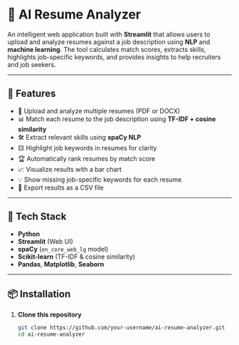 # 🧠 AI Resume Analyzer

An intelligent web application built with **Streamlit** that allows users to upload and analyze resumes against a job description using **NLP** and **machine learning**. The tool calculates match scores, extracts skills, highlights job-specific keywords, and provides insights to help recruiters and job seekers.

---

## 🚀 Features

- 📂 Upload and analyze multiple resumes (PDF or DOCX)
- 📊 Match each resume to the job description using **TF-IDF + cosine similarity**
- 🛠️ Extract relevant skills using **spaCy NLP**
- 🟨 Highlight job keywords in resumes for clarity
- 🏆 Automatically rank resumes by match score
- 📈 Visualize results with a bar chart
- 💡 Show missing job-specific keywords for each resume
- 💾 Export results as a CSV file

---

## 🧰 Tech Stack

- **Python**
- **Streamlit** (Web UI)
- **spaCy** (`en_core_web_lg` model)
- **Scikit-learn** (TF-IDF & cosine similarity)
- **Pandas**, **Matplotlib**, **Seaborn**

---

## 📦 Installation

1. **Clone this repository**
   ```bash
   git clone https://github.com/your-username/ai-resume-analyzer.git
   cd ai-resume-analyzer
